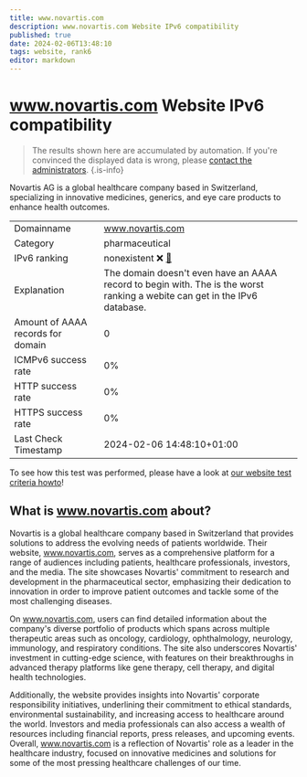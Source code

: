 ```yaml
---
title: www.novartis.com
description: www.novartis.com Website IPv6 compatibility
published: true
date: 2024-02-06T13:48:10
tags: website, rank6
editor: markdown
---
```


# www.novartis.com Website IPv6 compatibility

> The results shown here are accumulated by automation. If you're convinced the displayed data is wrong, please [contact the administrators](/howto/chat). 
{.is-info}

Novartis AG is a global healthcare company based in Switzerland, specializing in innovative medicines, generics, and eye care products to enhance health outcomes.


|   |   |
| - | - |
| Domainname | www.novartis.com
| Category | pharmaceutical |
| IPv6 ranking | nonexistent :x: [🔗](/howto/ranking) |
| Explanation | The domain doesn't even have an AAAA record to begin with. The is the worst ranking a webite can get in the IPv6 database. |
| Amount of AAAA records for domain | 0 |
| ICMPv6 success rate | 0%|
| HTTP success rate | 0% |
| HTTPS success rate | 0% |
| Last Check Timestamp | 2024-02-06 14:48:10+01:00 |

To see how this test was performed, please have a look at [our website test criteria howto](/howto/testcriteria/website)!


## What is www.novartis.com about?
Novartis is a global healthcare company based in Switzerland that provides solutions to address the evolving needs of patients worldwide. Their website, www.novartis.com, serves as a comprehensive platform for a range of audiences including patients, healthcare professionals, investors, and the media. The site showcases Novartis' commitment to research and development in the pharmaceutical sector, emphasizing their dedication to innovation in order to improve patient outcomes and tackle some of the most challenging diseases.

On www.novartis.com, users can find detailed information about the company's diverse portfolio of products which spans across multiple therapeutic areas such as oncology, cardiology, ophthalmology, neurology, immunology, and respiratory conditions. The site also underscores Novartis' investment in cutting-edge science, with features on their breakthroughs in advanced therapy platforms like gene therapy, cell therapy, and digital health technologies.

Additionally, the website provides insights into Novartis' corporate responsibility initiatives, underlining their commitment to ethical standards, environmental sustainability, and increasing access to healthcare around the world. Investors and media professionals can also access a wealth of resources including financial reports, press releases, and upcoming events. Overall, www.novartis.com is a reflection of Novartis' role as a leader in the healthcare industry, focused on innovative medicines and solutions for some of the most pressing healthcare challenges of our time.



